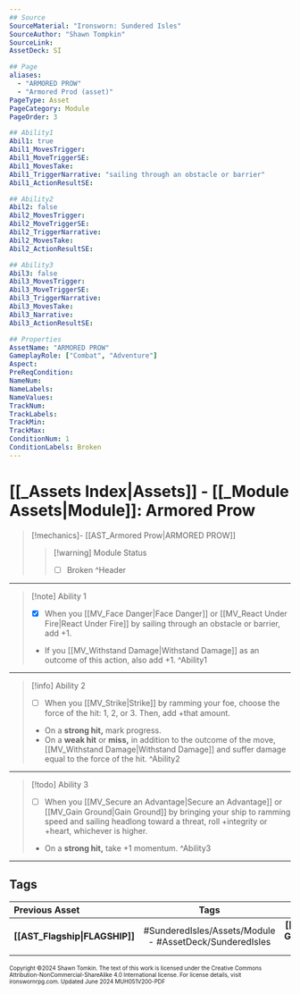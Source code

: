```yaml
---
## Source
SourceMaterial: "Ironsworn: Sundered Isles"
SourceAuthor: "Shawn Tompkin"
SourceLink: 
AssetDeck: SI

## Page
aliases:
  - "ARMORED PROW"
  - "Armored Prod (asset)"
PageType: Asset
PageCategory: Module
PageOrder: 3

## Ability1
Abil1: true
Abil1_MovesTrigger: 
Abil1_MoveTriggerSE: 
Abil1_MovesTake: 
Abil1_TriggerNarrative: "sailing through an obstacle or barrier"
Abil1_ActionResultSE: 

## Ability2
Abil2: false
Abil2_MovesTrigger: 
Abil2_MoveTriggerSE: 
Abil2_TriggerNarrative: 
Abil2_MovesTake: 
Abil2_ActionResultSE: 

## Ability3
Abil3: false
Abil3_MovesTrigger: 
Abil3_MoveTriggerSE: 
Abil3_TriggerNarrative: 
Abil3_MovesTake: 
Abil3_Narrative: 
Abil3_ActionResultSE: 

## Properties
AssetName: "ARMORED PROW"
GameplayRole: ["Combat", "Adventure"]
Aspect: 
PreReqCondition: 
NameNum: 
NameLabels: 
NameValues: 
TrackNum: 
TrackLabels: 
TrackMin: 
TrackMax: 
ConditionNum: 1
ConditionLabels: Broken
---
```


# [[_Assets Index|Assets]] - [[_Module Assets|Module]]: Armored Prow

> [!mechanics]- [[AST_Armored Prow|ARMORED PROW]]
> > [!warning] Module Status
> > - [ ] Broken ^Header
___
> [!note] Ability 1
> - [x] When you [[MV_Face Danger|Face Danger]] or [[MV_React Under Fire|React Under Fire]] by sailing through an obstacle or barrier, add +1.
> - If you [[MV_Withstand Damage|Withstand Damage]] as an outcome of this action, also add +1. ^Ability1
___
> [!info] Ability 2
> - [ ] When you [[MV_Strike|Strike]] by ramming your foe, choose the force of the hit: 1, 2, or 3. Then, add +that amount.
> - On a **strong hit,** mark progress.
> - On a **weak hit** or **miss,** in addition to the outcome of the move, [[MV_Withstand Damage|Withstand Damage]] and suffer damage equal to the force of the hit. ^Ability2
___
> [!todo] Ability 3
> - [ ] When you [[MV_Secure an Advantage|Secure an Advantage]] or [[MV_Gain Ground|Gain Ground]] by bringing your ship to ramming speed and sailing headlong toward a threat, roll +integrity or +heart, whichever is higher.
> - On a **strong hit,** take +1 momentum. ^Ability3
___
## Tags

| Previous Asset | Tags | Next Asset |
| :--- | :---: | ---: |
| **[[AST_Flagship\|FLAGSHIP]]** | #SunderedIsles/Assets/Module - #AssetDeck/SunderedIsles | **[[AST_Chase Guns\|CHASE GUNS]]** |

<font size=-2>Copyright ©2024 Shawn Tomkin. The text of this work is licensed under the Creative Commons Attribution-NonCommercial-ShareAlike 4.0 International license. For license details, visit ironswornrpg.com. Updated June 2024 MUH051V200-PDF</font>

